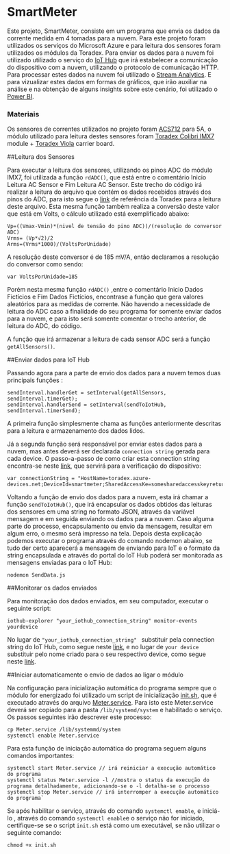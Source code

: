 # SmartMeter

Este projeto, SmartMeter, consiste em um programa que envia os dados da corrente medida em 4 tomadas para a nuvem. Para este projeto foram utilizados os serviços do Microsoft Azure e para leitura dos sensores foram utilizados os módulos da Toradex.
Para enviar os dados para a nuvem foi utilizado utilizado o serviço do [IoT Hub](https://azure.microsoft.com/pt-br/services/iot-hub/) que irá estabelecer a comunicação do dispositivo com a nuvem, utilizando o protocolo de comunicação HTTP. Para processar estes dados na nuvem foi utilizado o [Stream Analytics](https://azure.microsoft.com/pt-pt/services/stream-analytics/).  E para vizualizar estes dados em formas de gráficos, que irão auxiliar na análise e na obtenção de alguns insights sobre este cenário, foi utilizado o [Power BI](https://powerbi.microsoft.com/pt-br/).

### Materiais

Os sensores de correntes utilizados no projeto foram [ACS712](http://img.filipeflop.com/files/download/Datasheet_ACS712.pdf) para 5A, o módulo utilizado para leitura destes sensores foram [Toradex Colibri IMX7](http://developer.toradex.com/products/colibri-imx7)  module + [Toradex Viola](http://developer.toradex.com/products/viola-carrier-board) carrier board.
 

##Leitura dos Sensores 

Para executar a leitura dos sensores, utilizando os pinos ADC do módulo IMX7, foi utilizada a função `rdADC()`, que está entre o comentário Inicio Leitura AC Sensor e Fim Leitura AC Sensor. Este trecho do código irá realizar a leitura do arquivo que contém os dados recebidos através dos pinos do ADC, para isto segue o  [link](http://developer.toradex.com/knowledge-base/adc-(linux)#Colibri_iMX7) de referência da Toradex para a leitura deste arquivo. Esta mesma função também realiza a conversão deste valor que está em Volts, o cálculo utilizado está exemplificado abaixo: 

    Vp=((Vmax-Vmin)*(nivel de tensão do pino ADC))/(resolução do conversor ADC)
    Vrms= (Vp*√2)/2 
    Arms=(Vrms*1000)/(VoltsPorUnidade)

A resolução deste conversor é de 185 mV/A, então declaramos a resolução do conversor como sendo:

    var VoltsPorUnidade=185
 
Porém nesta mesma função `rdADC()` ,entre o comentário Inicio Dados Fictícios e Fim Dados Fictícios, encontrase a função que gera valores aleatórios para as medidas de corrente. Não havendo a necessidade de leitura do ADC caso a finalidade do seu programa for somente enviar dados para a nuvem, e para isto será somente comentar o trecho anterior, de leitura do ADC, do código.

A função que irá armazenar a leitura de cada sensor ADC será a função `getAllSensors()`.

##Enviar dados para IoT Hub 

Passando agora para a parte de envio dos dados para a nuvem temos duas principais funções : 

    sendInterval.handlerGet = setInterval(getAllSensors, sendInterval.timerGet);
    sendInterval.handlerSend = setInterval(sendToIotHub, sendInterval.timerSend);

A primeira função simplesmente chama as funções anteriormente descritas para a leitura e armazenamento dos dados lidos. 

Já a segunda função será responsável por enviar estes dados para a nuvem, mas antes deverá ser declarada `connection string` gerada para cada device. O passo-a-passo de como criar esta connection string encontra-se neste [link](), que servirá para a verificação do dispositivo:

    var connectionString = "HostName=toradex.azure-devices.net;DeviceId=smartmeter;SharedAccessKe=somesharedaccesskeyreturned"

Voltando a função de envio dos dados para a nuvem, esta irá chamar a função `sendToIotHub()`, que irá encapsular os dados obtidos das leituras dos sensores em uma string no formato JSON, através da variável mensagem e em seguida enviando os dados para a nuvem. Caso alguma parte do processo, encapsulamento ou envio da mensagem, resultar em algum erro, o mesmo será impresso na tela. Depois desta explicação podemos executar o programa através do comando nodemon abaixo, se tudo der certo aparecerá a mensagem de enviando para IoT e o formato da string encapsulada e através do portal do IoT Hub poderá ser monitorada as mensagens enviadas para o IoT Hub: 

    nodemon SendData.js


##Monitorar os dados enviados

Para monitoração dos dados enviados, em seu computador, executar o seguinte script:

    iothub-explorer "your_iothub_connection_string" monitor-events yourdevice  

No lugar de `"your_iothub_connection_string" ` substituir pela connection string do IoT Hub, como segue neste [link](), e no lugar de `your device` substituir pelo nome criado para o seu respectivo device, como segue neste [link]().

##Iniciar automaticamente o envio de dados ao ligar o módulo 

Na configuração para inicialização automática do programa sempre que o módulo for energizado foi utilizado um script de inicialização [init.sh](https://github.com/heloisajunqueira/SmartMeter/blob/master/init.sh), que é executado através do arquivo [Meter.service](https://github.com/heloisajunqueira/SmartMeter/blob/master/Meter.service). Para isto este Meter.service deverá ser copiado para a pasta `/lib/systemd/system` e habilitado o serviço. Os passos seguintes irão descrever este processo: 

    cp Meter.service /lib/systemmd/system
    systemctl enable Meter.service 

Para esta função de iniciação automática do programa seguem alguns comandos importantes: 

    systemctl start Meter.service // irá reiniciar a execução automático do programa
    systemctl status Meter.service -l //mostra o status da execução do programa detalhadamente, adicionando-se o -l detalha-se o processo 
    systemctl stop Meter.service // irá interromper a execução automático do programa`

Se após habilitar o serviço, através do comando `systemctl emable`, e iniciá-lo , através do comando `systemctl enable`e o serviço não for iniciado, certifique-se se o script `init.sh` está como um executável, se não utilizar o seguinte comando:

    chmod +x init.sh

